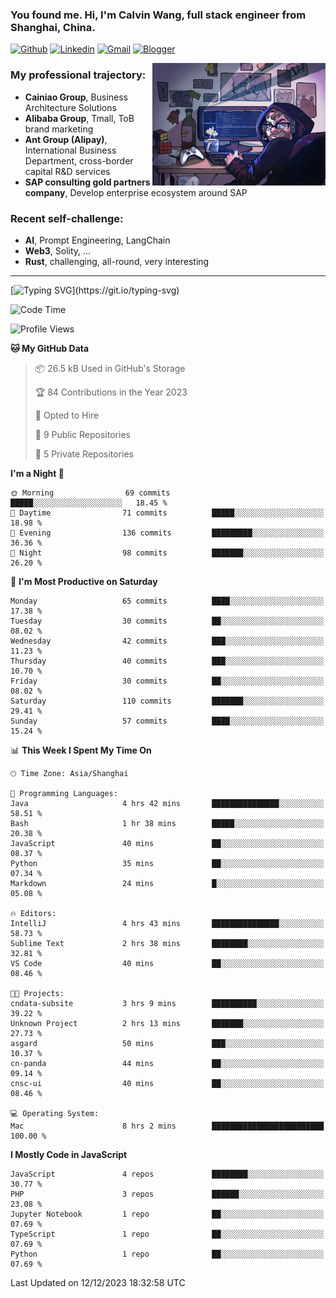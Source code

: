 <!-- Greeting -->
### You found me. Hi, I'm Calvin Wang, full stack engineer from Shanghai, China.

[![Github](https://img.shields.io/badge/-Github-000?style=flat&logo=Github&logoColor=white)](https://github.com/wangjunneil)
[![Linkedin](https://img.shields.io/badge/-LinkedIn-blue?style=flat&logo=Linkedin&logoColor=white)](https://www.linkedin.com/in/wangjunneil/)
[![Gmail](https://img.shields.io/badge/-Gmail-c14438?style=flat&logo=Gmail&logoColor=white)](mailto:wangjunneil@gmail.com)
[![Blogger](https://img.shields.io/badge/-Blogger-gray?style=flat&logo=Blogger&logoColor=white)](https://www.wangjun.dev)

<!--Introduction -->

<img align="right" alt="img" src="https://raw.githubusercontent.com/wangjunneil/wangjunneil/main/imgs/cover_image.png" width="55%" height="auto" />

### My professional trajectory: 
- **Cainiao Group**, Business Architecture Solutions
- **Alibaba Group**, Tmall, ToB brand marketing
- **Ant Group (Alipay)**, International Business Department, cross-border capital R&D services
- **SAP consulting gold partners company**, Develop enterprise ecosystem around SAP
### Recent self-challenge:
- **AI**, Prompt Engineering, LangChain
- **Web3**, Solity, ...
- **Rust**, challenging, all-round, very interesting

---
<!-- Your badges -->

[![Typing SVG](https://readme-typing-svg.demolab.com?font=Fira+Code&size=12&pause=1000&color=24E404&background=000000&random=false&width=500&height=30&lines=Code+is+my+passion%2C+typing+away+every+day.+What+a+boring+hobby+it+is.)](https://git.io/typing-svg)

<!--START_SECTION:waka-->
![Code Time](http://img.shields.io/badge/Code%20Time-8%20hrs%202%20mins-blue)

![Profile Views](http://img.shields.io/badge/Profile%20Views-42-blue)

**🐱 My GitHub Data** 

> 📦 26.5 kB Used in GitHub's Storage 
 > 
> 🏆 84 Contributions in the Year 2023
 > 
> 💼 Opted to Hire
 > 
> 📜 9 Public Repositories 
 > 
> 🔑 5 Private Repositories 
 > 
**I'm a Night 🦉** 

```text
🌞 Morning                69 commits          █████░░░░░░░░░░░░░░░░░░░░   18.45 % 
🌆 Daytime                71 commits          █████░░░░░░░░░░░░░░░░░░░░   18.98 % 
🌃 Evening                136 commits         █████████░░░░░░░░░░░░░░░░   36.36 % 
🌙 Night                  98 commits          ███████░░░░░░░░░░░░░░░░░░   26.20 % 
```
📅 **I'm Most Productive on Saturday** 

```text
Monday                   65 commits          ████░░░░░░░░░░░░░░░░░░░░░   17.38 % 
Tuesday                  30 commits          ██░░░░░░░░░░░░░░░░░░░░░░░   08.02 % 
Wednesday                42 commits          ███░░░░░░░░░░░░░░░░░░░░░░   11.23 % 
Thursday                 40 commits          ███░░░░░░░░░░░░░░░░░░░░░░   10.70 % 
Friday                   30 commits          ██░░░░░░░░░░░░░░░░░░░░░░░   08.02 % 
Saturday                 110 commits         ███████░░░░░░░░░░░░░░░░░░   29.41 % 
Sunday                   57 commits          ████░░░░░░░░░░░░░░░░░░░░░   15.24 % 
```


📊 **This Week I Spent My Time On** 

```text
🕑︎ Time Zone: Asia/Shanghai

💬 Programming Languages: 
Java                     4 hrs 42 mins       ███████████████░░░░░░░░░░   58.51 % 
Bash                     1 hr 38 mins        █████░░░░░░░░░░░░░░░░░░░░   20.38 % 
JavaScript               40 mins             ██░░░░░░░░░░░░░░░░░░░░░░░   08.37 % 
Python                   35 mins             ██░░░░░░░░░░░░░░░░░░░░░░░   07.34 % 
Markdown                 24 mins             █░░░░░░░░░░░░░░░░░░░░░░░░   05.08 % 

🔥 Editors: 
IntelliJ                 4 hrs 43 mins       ███████████████░░░░░░░░░░   58.73 % 
Sublime Text             2 hrs 38 mins       ████████░░░░░░░░░░░░░░░░░   32.81 % 
VS Code                  40 mins             ██░░░░░░░░░░░░░░░░░░░░░░░   08.46 % 

🐱‍💻 Projects: 
cndata-subsite           3 hrs 9 mins        ██████████░░░░░░░░░░░░░░░   39.22 % 
Unknown Project          2 hrs 13 mins       ███████░░░░░░░░░░░░░░░░░░   27.73 % 
asgard                   50 mins             ███░░░░░░░░░░░░░░░░░░░░░░   10.37 % 
cn-panda                 44 mins             ██░░░░░░░░░░░░░░░░░░░░░░░   09.14 % 
cnsc-ui                  40 mins             ██░░░░░░░░░░░░░░░░░░░░░░░   08.46 % 

💻 Operating System: 
Mac                      8 hrs 2 mins        █████████████████████████   100.00 % 
```

**I Mostly Code in JavaScript** 

```text
JavaScript               4 repos             ████████░░░░░░░░░░░░░░░░░   30.77 % 
PHP                      3 repos             ██████░░░░░░░░░░░░░░░░░░░   23.08 % 
Jupyter Notebook         1 repo              ██░░░░░░░░░░░░░░░░░░░░░░░   07.69 % 
TypeScript               1 repo              ██░░░░░░░░░░░░░░░░░░░░░░░   07.69 % 
Python                   1 repo              ██░░░░░░░░░░░░░░░░░░░░░░░   07.69 % 
```




 Last Updated on 12/12/2023 18:32:58 UTC
<!--END_SECTION:waka-->
